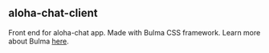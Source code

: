 ## aloha-chat-client

Front end for aloha-chat app. Made with Bulma CSS framework. Learn more about Bulma [here](https://versions.bulma.io/0.6.1/documentation/overview/start/).